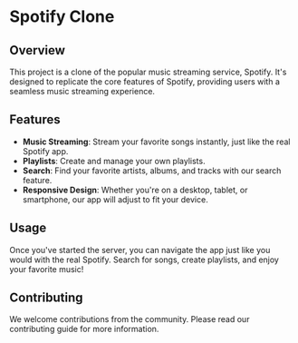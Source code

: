 # Spotify Clone

## Overview
This project is a clone of the popular music streaming service, Spotify. It's designed to replicate the core features of Spotify, providing users with a seamless music streaming experience.

## Features
- **Music Streaming**: Stream your favorite songs instantly, just like the real Spotify app.
- **Playlists**: Create and manage your own playlists.
- **Search**: Find your favorite artists, albums, and tracks with our search feature.
- **Responsive Design**: Whether you're on a desktop, tablet, or smartphone, our app will adjust to fit your device.

## Usage
Once you've started the server, you can navigate the app just like you would with the real Spotify. Search for songs, create playlists, and enjoy your favorite music!

## Contributing
We welcome contributions from the community. Please read our contributing guide for more information.